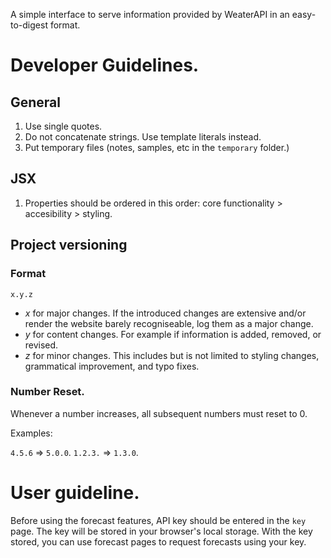 <!-- @format -->

A simple interface to serve information provided by WeaterAPI in an easy-to-digest format.

# Developer Guidelines.

## General

1. Use single quotes.
2. Do not concatenate strings. Use template literals instead.
3. Put temporary files (notes, samples, etc in the `temporary` folder.)

## JSX

1. Properties should be ordered in this order:
   core functionality > accesibility > styling.

## Project versioning

### Format

`x.y.z`

-   _x_ for major changes. If the introduced changes are extensive and/or render the website barely recogniseable, log them as a major change.
-   _y_ for content changes. For example if information is added, removed, or revised.
-   _z_ for minor changes. This includes but is not limited to styling changes, grammatical improvement, and typo fixes.

### Number Reset.

Whenever a number increases, all subsequent numbers must reset to 0.

Examples:

`4.5.6` => `5.0.0`.
`1.2.3.` => `1.3.0`.


# User guideline.

Before using the forecast features, API key should be entered in the `key` page. The key will be stored in your browser's local storage. With the key stored, you can use forecast pages to request forecasts using your key. 
